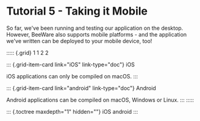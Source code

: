 # Tutorial 5 - Taking it Mobile

So far, we\'ve been running and testing our application on the desktop. However,
BeeWare also supports mobile platforms - and the application we\'ve written can
be deployed to your mobile device, too!

::::: {.grid} 1 1 2 2

::: {.grid-item-card link="iOS" link-type="doc"} iOS

iOS applications can only be compiled on macOS. :::

::: {.grid-item-card link="android" link-type="doc"} Android

Android applications can be compiled on macOS, Windows or Linux. ::: :::::

::: {.toctree maxdepth="1" hidden=""} iOS android :::
